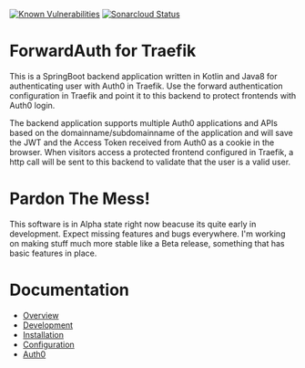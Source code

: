 [![Known Vulnerabilities](https://snyk.io/test/github/dniel/traefik-forward-auth0/badge.svg)](https://snyk.io/test/github/dniel/traefik-forward-auth0)
[![Sonarcloud Status](https://sonarcloud.io/api/project_badges/measure?project=dniel_traefik-forward-auth0&metric=alert_status)](https://sonarcloud.io/dashboard?id=dniel_traefik-forward-auth0)

# ForwardAuth for Traefik
This is a SpringBoot backend application written in Kotlin and Java8 for authenticating user with Auth0 in Traefik.
Use the forward authentication configuration in Traefik and point it to this backend to protect frontends with Auth0 login.

The backend application supports multiple Auth0 applications and APIs based on the domainname/subdomainname of the
application and will save the JWT and the Access Token received from Auth0 as a cookie in the browser. When visitors 
access a protected frontend configured in Traefik, a http call will be sent to this backend to validate that the user is
a valid user.

# Pardon The Mess!
This software is in Alpha state right now beacuse its quite early in development. Expect missing features and bugs everywhere.
I'm working on making stuff much more stable like a Beta release, something that has basic features in place.

# Documentation
- [Overview](/docs/overview.md)
- [Development](/docs/development.md)
- [Installation](/docs/installation.md)
- [Configuration](/docs/configuration.md)
- [Auth0](/docs/auth0.md)
